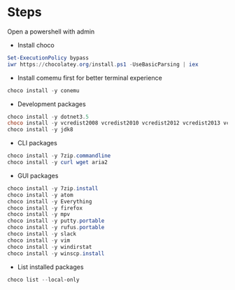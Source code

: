 # Steps

Open a powershell with admin

* Install choco

```ps1
Set-ExecutionPolicy bypass
iwr https://chocolatey.org/install.ps1 -UseBasicParsing | iex
```

* Install comemu first for better terminal experience

```ps1
choco install -y conemu
```

* Development packages

```ps1
choco install -y dotnet3.5
choco install -y vcredist2008 vcredist2010 vcredist2012 vcredist2013 vcredist2015
choco install -y jdk8
```

* CLI packages

```ps1
choco install -y 7zip.commandline
choco install -y curl wget aria2
```

* GUI packages

```ps1
choco install -y 7zip.install
choco install -y atom
choco install -y Everything
choco install -y firefox
choco install -y mpv
choco install -y putty.portable
choco install -y rufus.portable
choco install -y slack
choco install -y vim
choco install -y windirstat
choco install -y winscp.install  
```

* List installed packages

```ps1
choco list --local-only
```
